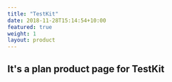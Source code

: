 ```yaml
---
title: "TestKit"
date: 2018-11-28T15:14:54+10:00
featured: true
weight: 1
layout: product
---
```


## It's a plan product page for TestKit